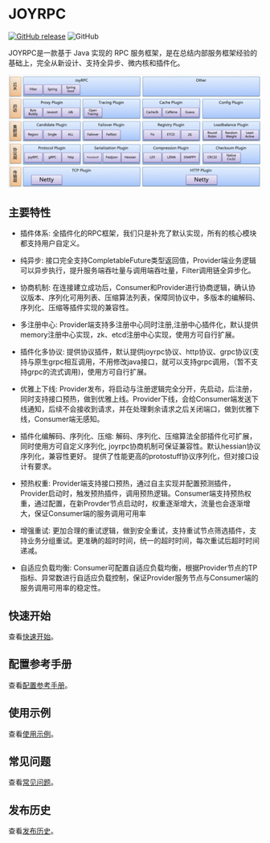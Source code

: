 JOYRPC
===
[![GitHub release](https://img.shields.io/badge/release-download-orange.svg)](https://github.com/joyrpc/joyrpc/releases)
![GitHub](https://img.shields.io/github/license/joyrpc/joyrpc)

   JOYRPC是一款基于 Java 实现的 RPC 服务框架，是在总结内部服务框架经验的基础上，完全从新设计、支持全异步、微内核和插件化。
   
   ![JOYRPC Architecture](./docs/cn/arch.jpg)
## 主要特性
- 插件体系: 全插件化的RPC框架，我们只是补充了默认实现，所有的核心模块都支持用户自定义。

- 纯异步: 接口完全支持CompletableFuture类型返回值，Provider端业务逻辑可以异步执行，提升服务端吞吐量与调用端吞吐量，Filter调用链全异步化。
- 协商机制: 在连接建立成功后，Consumer和Provider进行协商逻辑，确认协议版本、序列化可用列表、压缩算法列表，保障同协议中，多版本的编解码、序列化、压缩等插件实现的兼容性。
- 多注册中心: Provider端支持多注册中心同时注册,注册中心插件化，默认提供memory注册中心实现，zk、etcd注册中心实现，使用方可自行扩展。
- 插件化多协议: 提供协议插件，默认提供joyrpc协议、http协议、grpc协议(支持与原生grpc相互调用，不用修改java接口，就可以支持grpc调用，（暂不支持grpc的流式调用)，使用方可自行扩展。
- 优雅上下线: Provider发布，将启动与注册逻辑完全分开，先启动，后注册，同时支持接口预热，做到优雅上线。Provider下线，会给Consumer端发送下线通知，后续不会接收到请求，并在处理剩余请求之后关闭端口，做到优雅下线，Consumer端无感知。
- 插件化编解码、序列化、压缩: 解码、序列化、压缩算法全部插件化可扩展，同时使用方可自定义序列化, joyrpc协商机制可保证兼容性。默认hessian协议序列化，兼容性更好。 提供了性能更高的protostuff协议序列化，但对接口设计有要求。 
- 预热权重: Provider端支持接口预热，通过自主实现并配置预测插件，Provider启动时，触发预热插件，调用预热逻辑。Consumer端支持预热权重，通过配置，在新Provder节点启动时，权重逐渐增大，流量也会逐渐增大，保证Consumer端的服务调用可用率
- 增强重试: 更加合理的重试逻辑，做到安全重试，支持重试节点筛选插件，支持业务分组重试。更准确的超时时间，统一的超时时间，每次重试后超时时间递减。
- 自适应负载均衡: Consumer可配置自适应负载均衡，根据Provider节点的TP指标、异常数进行自适应负载控制，保证Provider服务节点与Consumer端的服务调用可用率的稳定性。

## 快速开始
查看[快速开始](./docs/cn/quickstart.md)。

## 配置参考手册
查看[配置参考手册](./docs/cn/config.md)。

## 使用示例
查看[使用示例](./docs/cn/example.md)。

## 常见问题
查看[常见问题](./docs/cn/qa.md)。

## 发布历史
查看[发布历史](./RELEASE.md)。